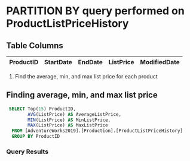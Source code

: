 # PARTITION BY query performed on ProductListPriceHistory
## Table Columns
| ProductID  | StartDate  | EndDate  | ListPrice |  ModifiedDate  |
|:-:|:-:|:-:|:-:|:-:|

1. Find the average, min, and max list price for each product
## Finding average, min, and max list price
```SQL
 SELECT Top(15) ProductID,
		AVG(ListPrice) AS AverageListPrice,
		MIN(ListPrice) AS MinListPrice,
		MAX(ListPrice) AS MaxListPrice
  FROM [AdventureWorks2019].[Production].[ProductListPriceHistory]
  GROUP BY ProductID
```
### Query Results
